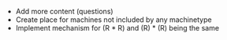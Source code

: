 * Add more content (questions)
* Create place for machines not included by any machinetype
* Implement mechanism for (R * R) and (R) * (R) being the same
